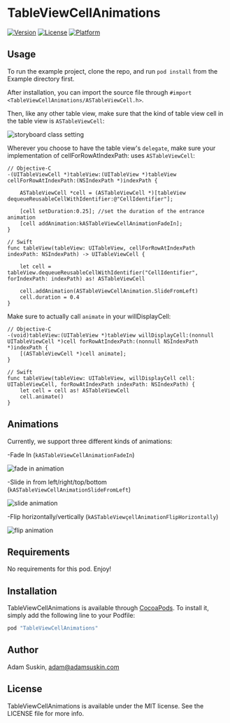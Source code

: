 # TableViewCellAnimations

[![Version](https://img.shields.io/cocoapods/v/TableViewCellAnimations.svg?style=flat)](http://cocoapods.org/pods/TableViewCellAnimations)
[![License](https://img.shields.io/cocoapods/l/TableViewCellAnimations.svg?style=flat)](http://cocoapods.org/pods/TableViewCellAnimations)
[![Platform](https://img.shields.io/cocoapods/p/TableViewCellAnimations.svg?style=flat)](http://cocoapods.org/pods/TableViewCellAnimations)

## Usage

To run the example project, clone the repo, and run `pod install` from the Example directory first.

After installation, you can import the source file through `#import <TableViewCellAnimations/ASTableViewCell.h>`.

Then, like any other table view, make sure that the kind of table view cell in the table view is `ASTableViewCell`:

![storyboard class setting](http://www.adamsuskin.com/wp-content/uploads/2015/11/Screen-Shot-2015-11-22-at-2.40.02-PM.png)

Wherever you choose to have the table view's `delegate`, make sure your implementation of cellForRowAtIndexPath: uses `ASTableViewCell`:
    
    // Objective-C
    -(UITableViewCell *)tableView:(UITableView *)tableView cellForRowAtIndexPath:(NSIndexPath *)indexPath {

        ASTableViewCell *cell = (ASTableViewCell *)[tableView dequeueReusableCellWithIdentifier:@"CellIdentifier"];
        
        [cell setDuration:0.25]; //set the duration of the entrance animation
        [cell addAnimation:kASTableViewCellAnimationFadeIn];
    }
    
    // Swift
    func tableView(tableView: UITableView, cellForRowAtIndexPath indexPath: NSIndexPath) -> UITableViewCell {
    
        let cell = tableView.dequeueReusableCellWithIdentifier("CellIdentifier", forIndexPath: indexPath) as! ASTableViewCell
        
        cell.addAnimation(ASTableViewCellAnimation.SlideFromLeft)
        cell.duration = 0.4
    }

Make sure to actually call `animate` in your willDisplayCell:
    
    // Objective-C
    -(void)tableView:(UITableView *)tableView willDisplayCell:(nonnull UITableViewCell *)cell forRowAtIndexPath:(nonnull NSIndexPath *)indexPath {
        [(ASTableViewCell *)cell animate];
    }
    
    // Swift
    func tableView(tableView: UITableView, willDisplayCell cell: UITableViewCell, forRowAtIndexPath indexPath: NSIndexPath) {
        let cell = cell as! ASTableViewCell
        cell.animate()
    }

## Animations

Currently, we support three different kinds of animations:

  -Fade In (`kASTableViewCellAnimationFadeIn`)

![fade in animation](http://www.adamsuskin.com/wp-content/uploads/2015/11/Fade-In.gif)

  -Slide in from left/right/top/bottom (`kASTableViewCellAnimationSlideFromLeft`)

![slide animation](http://www.adamsuskin.com/wp-content/uploads/2015/11/Slide-From-Left.gif)

  -Flip horizontally/vertically (`kASTableViewçellAnimationFlipHorizontally`)

![flip animation](http://www.adamsuskin.com/wp-content/uploads/2015/11/Flip-Horizontally.gif)

## Requirements

No requirements for this pod. Enjoy!

## Installation

TableViewCellAnimations is available through [CocoaPods](http://cocoapods.org). To install
it, simply add the following line to your Podfile:

```ruby
pod "TableViewCellAnimations"
```

## Author

Adam Suskin, adam@adamsuskin.com

## License

TableViewCellAnimations is available under the MIT license. See the LICENSE file for more info.
